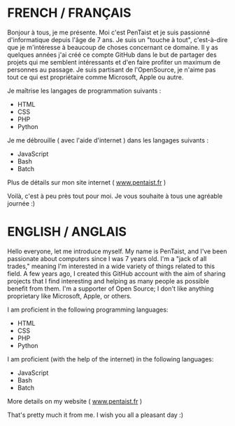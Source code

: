 # FRENCH / FRANÇAIS

Bonjour à tous, je me présente.
Moi c'est PenTaist et je suis passionné d'informatique depuis l'âge de 7 ans.
Je suis un "touche à tout", c'est-à-dire que je m'intéresse à beaucoup de choses concernant ce domaine.
Il y as quelques années j'ai créé ce compte GitHub dans le but de partager des projets qui me semblent intéressants et d'en faire profiter un maximum de personnes au passage.
Je suis partisant de l'OpenSource, je n'aime pas tout ce qui est propriétaire comme Microsoft, Apple ou autre.

Je maîtrise les langages de programmation suivants :
- HTML
- CSS
- PHP
- Python

Je me débrouille ( avec l'aide d'internet ) dans les langages suivants :
- JavaScript
- Bash
- Batch

Plus de détails sur mon site internet ( www.pentaist.fr )

Voilà, c'est à peu près tout pour moi.
Je vous souhaite à tous une agréable journée :)

# ENGLISH / ANGLAIS

Hello everyone, let me introduce myself.
My name is PenTaist, and I've been passionate about computers since I was 7 years old.
I'm a "jack of all trades," meaning I'm interested in a wide variety of things related to this field.
A few years ago, I created this GitHub account with the aim of sharing projects that I find interesting and helping as many people as possible benefit from them.
I'm a supporter of Open Source; I don't like anything proprietary like Microsoft, Apple, or others.

I am proficient in the following programming languages:
- HTML
- CSS
- PHP
- Python

I am proficient (with the help of the internet) in the following languages:
- JavaScript
- Bash
- Batch

More details on my website ( www.pentaist.fr )

That's pretty much it from me.
I wish you all a pleasant day :)
